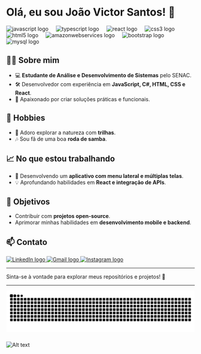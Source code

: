 # Olá, eu sou João Victor Santos! 👋  

<div align="left">
  <img src="https://cdn.jsdelivr.net/gh/devicons/devicon/icons/javascript/javascript-original.svg" height="40" alt="javascript logo"  />
  <img width="12" />
  <img src="https://cdn.jsdelivr.net/gh/devicons/devicon/icons/typescript/typescript-original.svg" height="40" alt="typescript logo"  />
  <img width="12" />
  <img src="https://cdn.jsdelivr.net/gh/devicons/devicon/icons/react/react-original.svg" height="40" alt="react logo"  />
  <img width="12" />
  <img src="https://cdn.jsdelivr.net/gh/devicons/devicon/icons/css3/css3-original.svg" height="40" alt="css3 logo"  />
  <img width="12" />
  <img src="https://cdn.jsdelivr.net/gh/devicons/devicon/icons/html5/html5-original.svg" height="40" alt="html5 logo"  />
  <img width="12" />
  <img src="https://cdn.jsdelivr.net/gh/devicons/devicon/icons/amazonwebservices/amazonwebservices-line-wordmark.svg" height="40" alt="amazonwebservices logo"  />
  <img width="12" />
  <img src="https://cdn.jsdelivr.net/gh/devicons/devicon/icons/bootstrap/bootstrap-original.svg" height="40" alt="bootstrap logo"  />
  <div align="left">
  <img src="https://cdn.jsdelivr.net/gh/devicons/devicon/icons/mysql/mysql-original.svg" height="40" alt="mysql logo"  />

</div>

###

## 🧑‍💻 Sobre mim  
- 💻 **Estudante de Análise e Desenvolvimento de Sistemas** pelo SENAC.  
- 🛠️ Desenvolvedor com experiência em **JavaScript, C#, HTML, CSS e React**.  
- 🚀 Apaixonado por criar soluções práticas e funcionais.  

## 🌟 Hobbies  
- 🥾 Adoro explorar a natureza com **trilhas**.  
- 🎶 Sou fã de uma boa **roda de samba**.  

## 📈 No que estou trabalhando  
- 📱 Desenvolvendo um **aplicativo com menu lateral e múltiplas telas**.  
- 💡 Aprofundando habilidades em **React e integração de APIs**.  

## 🚀 Objetivos  
- Contribuir com **projetos open-source**.  
- Aprimorar minhas habilidades em **desenvolvimento mobile e backend**.  

## 📫 Contato  
<div align="left">
  <a href="https://www.linkedin.com/in/joaosantosdevfront">
    <img src="https://raw.githubusercontent.com/maurodesouza/profile-readme-generator/master/src/assets/icons/social/linkedin/default.svg" width="52" height="40" alt="LinkedIn logo" />
  </a>
  <a href="mailto:jvadls.93@gmail.com">
    <img src="https://raw.githubusercontent.com/maurodesouza/profile-readme-generator/master/src/assets/icons/social/gmail/default.svg" width="52" height="40" alt="Gmail logo" />
  </a>
  <a href="https://www.instagram.com/jvalsantos/">
    <img src="https://raw.githubusercontent.com/maurodesouza/profile-readme-generator/master/src/assets/icons/social/instagram/default.svg" width="52" height="40" alt="Instagram logo" />
  </a>
</div>  

---


Sinta-se à vontade para explorar meus repositórios e projetos! 🚀  

---

<img src="https://raw.githubusercontent.com/joaocode93/joaocode93/output/snake.svg" alt="Snake animation" />

###

![Alt text](https://spotify-recently-played-readme.vercel.app/api?user=22m62ytshg7r45oc42djs5scq&unique={true|1|on|yes})
